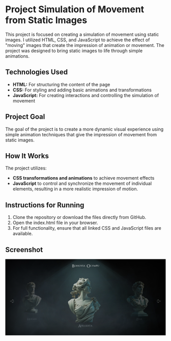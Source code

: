 # Project Simulation of Movement from Static Images
This project is focused on creating a simulation of movement using static images. I utilized HTML, CSS, and JavaScript to achieve the effect of "moving" images that create the impression of animation or movement. The project was designed to bring static images to life through simple animations.

## Technologies Used
 - **HTML:** For structuring the content of the page 
 - **CSS:** For styling and adding basic animations and transformations 
 - **JavaScript:** For creating interactions and controlling the simulation of movement

## Project Goal
The goal of the project is to create a more dynamic visual experience using simple animation techniques that give the impression of movement from static images.

## How It Works
The project utilizes:
 - **CSS transformations and animations** to achieve movement effects
 - **JavaScript** to control and synchronize the movement of individual elements, resulting in a more realistic impression of motion.

## Instructions for Running
1. Clone the repository or download the files directly from GitHub. <br>
2. Open the index.html file in your browser. <br>
3. For full functionality, ensure that all linked CSS and JavaScript files are available.

## Screenshot
![Ukážka projektu](images/screenshot.png)


